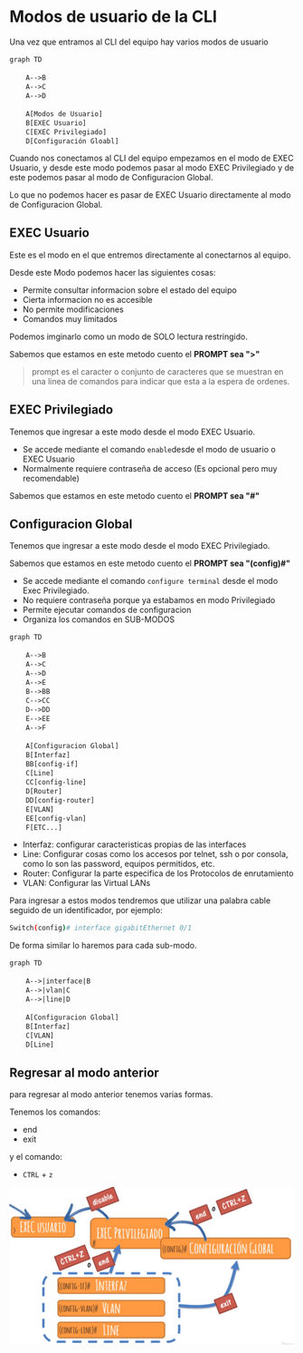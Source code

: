 # Modos de usuario de la CLI

Una vez que entramos al CLI del equipo hay varios modos de usuario

```mermaid
graph TD

    A-->B
    A-->C
    A-->D

    A[Modos de Usuario]
    B[EXEC Usuario]
    C[EXEC Privilegiado]
    D[Configuración Gloabl]

```

Cuando nos conectamos al CLI del equipo empezamos en el modo de EXEC Usuario, y desde este modo podemos pasar al modo EXEC Privilegiado y de este podemos pasar al modo de Configuracion Global.

Lo que no podemos hacer es pasar de EXEC Usuario directamente al modo de Configuracion Global.

## EXEC Usuario

Este es el modo en el que entremos directamente al conectarnos al equipo.

Desde este Modo podemos hacer las siguientes cosas:

* Permite consultar informacion sobre el estado del equipo
* Cierta informacion no es accesible
* No permite modificaciones
* Comandos muy limitados

Podemos imginarlo como un modo de SOLO lectura restringido.

Sabemos que estamos en este metodo cuento el **PROMPT sea ">"**

> prompt es el caracter o conjunto de caracteres que se muestran en una linea de comandos para indicar que esta a la espera de ordenes.


## EXEC Privilegiado

Tenemos que ingresar a este modo desde el modo EXEC Usuario.

* Se accede mediante el comando ```enable```desde el modo de usuario o EXEC Usuario
* Normalmente requiere contraseña de acceso (Es opcional pero muy recomendable)

Sabemos que estamos en este metodo cuento el **PROMPT sea "#"**

## Configuracion Global

Tenemos que ingresar a este modo desde el modo EXEC Privilegiado.


Sabemos que estamos en este metodo cuento el **PROMPT sea "(config)#"**


* Se accede mediante el comando ```configure terminal``` desde el modo Exec Privilegiado.
* No requiere contraseña porque ya estabamos en modo Privilegiado
* Permite ejecutar comandos de configuracion
* Organiza los comandos en SUB-MODOS

```mermaid
graph TD

    A-->B
    A-->C
    A-->D
    A-->E
    B-->BB
    C-->CC
    D-->DD
    E-->EE
    A-->F

    A[Configuracion Global]
    B[Interfaz]
    BB[config-if]
    C[Line]
    CC[config-line]
    D[Router]
    DD[config-router]
    E[VLAN]
    EE[config-vlan]
    F[ETC...]
```

* Interfaz: configurar caracteristicas propias de las interfaces
* Line: Configurar cosas como los accesos por telnet, ssh o por consola, como lo son las password, equipos permitidos, etc.
* Router: Configurar la parte especifica de los Protocolos de enrutamiento
* VLAN: Configurar las Virtual LANs

Para ingresar a estos modos tendremos que utilizar una palabra cable seguido de un identificador, por ejemplo:

```bash
Switch(config)# interface gigabitEthernet 0/1
```

De forma similar lo haremos para cada sub-modo.

```mermaid
graph TD

    A-->|interface|B
    A-->|vlan|C
    A-->|line|D

    A[Configuracion Global]
    B[Interfaz]
    C[VLAN]
    D[Line]
```


## Regresar al modo anterior

para regresar al modo anterior tenemos varias formas.

Tenemos los comandos:
* end
* exit

y el comando:
* ```CTRL``` + ```z```

![Imagen4](https://github.com/RaulEstram/Documentaciones/blob/main/Redes/Redes%20Introduccion/Imagenes/Imagen4.png)